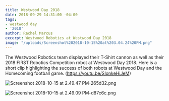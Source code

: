 ```yaml
---
title: Westwood Day 2018
date: 2018-09-29 14:31:00 -04:00
tags:
- westwood day
- '2018'
author: Rachel Marcus
excerpt: Westwood Robotics at Westwood Day 2018
image: "/uploads/Screenshot%202018-10-15%20at%203.04.24%20PM.png"
---
```


The Westwood Robotics team displayed their T-Shirt cannon as well as their 2018 FIRST Robotics Competition robot at Westwood Day 2018. Here is a short clip highlighting the success of both robots at Westwood Day and the Homecoming football game. (https://youtu.be/SIonkeHiJeM)

![Screenshot 2018-10-15 at 2.49.47 PM-265d32.png](/uploads/Screenshot%202018-10-15%20at%202.49.47%20PM-265d32.png)

![Screenshot 2018-10-15 at 2.49.09 PM-d87c6c.png](/uploads/Screenshot%202018-10-15%20at%202.49.09%20PM-d87c6c.png)